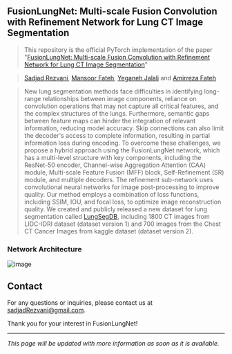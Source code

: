 FusionLungNet: Multi-scale Fusion Convolution with Refinement Network for Lung CT Image Segmentation
---
> This repository is the official PyTorch implementation of the paper "[FusionLungNet: Multi-scale Fusion Convolution with Refinement Network for Lung CT Image Segmentation](https://arxiv.org/pdf/2410.15812)"

> [Sadjad Rezvani](https://scholar.google.com/citations?user=jxn15pUAAAAJ&hl=en&oi=sra), [Mansoor Fateh](https://scholar.google.com/citations?user=ZHezeMIAAAAJ&hl=en&oi=ao), [Yeganeh Jalali](https://scholar.google.com/citations?user=v2yd2SUAAAAJ) and [Amirreza Fateh](https://scholar.google.com/citations?user=wjNokn4AAAAJ&hl=en&oi=ao)

> New lung segmentation methods face difficulties in identifying long-range relationships between image components, reliance on convolution operations that may not capture all critical features, and the complex structures of the lungs. Furthermore, semantic gaps between feature maps can hinder the integration of relevant information, reducing model accuracy. Skip connections can also limit the decoder's access to complete information, resulting in partial information loss during encoding. To overcome these challenges, we propose a hybrid approach using the FusionLungNet network, which has a multi-level structure with key components, including the ResNet-50 encoder, Channel-wise Aggregation Attention (CAA) module, Multi-scale Feature Fusion (MFF) block, Self-Refinement (SR) module, and multiple decoders. The refinement sub-network uses convolutional neural networks for image post-processing to improve quality. Our method employs a combination of loss functions, including SSIM, IOU, and focal loss, to optimize image reconstruction quality. We created and publicly released a new dataset for lung segmentation called [LungSegDB](https://github.com/sadjadrz/Lung-segmentation-dataset), including 1800 CT images from  LIDC-IDRI dataset (dataset version 1) and 700 images from the Chest CT Cancer Images from kaggle dataset (dataset version 2).

### Network Architecture
![image](https://github.com/user-attachments/assets/21a53fc1-5333-4ce3-bcf4-870e414ffe02)

## Contact
For any questions or inquiries, please contact us at sadjadRezvani@gmail.com.

Thank you for your interest in FusionLungNet!

---

_This page will be updated with more information as soon as it is available._

